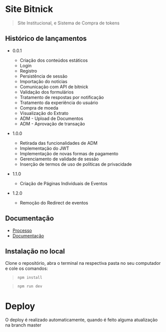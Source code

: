 # Site Bitnick
> Site Institucional, e Sistema de Compra de tokens

## Histórico de lançamentos

* 0.0.1
    *  Criação dos conteúdos estáticos
    * Login
    * Registro
    * Persistência de sessão
    * Importação do notícias
    * Comunicação com API de bitnick
    * Validação dos formulários
    * Tratamento de respostas por notificação
    * Tratamento da experiência do usuário
    * Compra de moeda
    * Visualização do Extrato
    * ADM - Upload de Documentos
    * ADM - Aprovação de transação

* 1.0.0
    * Retirada das funcionalidades de ADM
    * Implementação do JWT
    * Implementação de novas formas de pagamento
    * Gerenciamento de validade de sessão
    * Inserção de termos de uso de políticas de privacidade

* 1.1.0
    * Criação de Páginas Individuais de Eventos
 
* 1.2.0
    * Remoção do Redirect de eventos


## Documentação

* [Processo](https://gitlab.com/organik/management?nav_source=navbar#processo)
* [Documentação](https://gitlab.com/organik/management?nav_source=navbar#documenta%C3%A7%C3%A3o)

## Instalação no local
Clone o repositório, abra o terminal na respectiva pasta no seu computador e cole os comandos:

>`npm install`

>`npm run dev`

# Deploy
O deploy é realizado automaticamente, quando é feito alguma atualização na branch master
